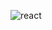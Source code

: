 ![react]([http://lmsotfy.com/so.png](https://i.pinimg.com/originals/14/49/a9/1449a903e336152ddbb94627b9f08736.png)https://i.pinimg.com/originals/14/49/a9/1449a903e336152ddbb94627b9f08736.png)

